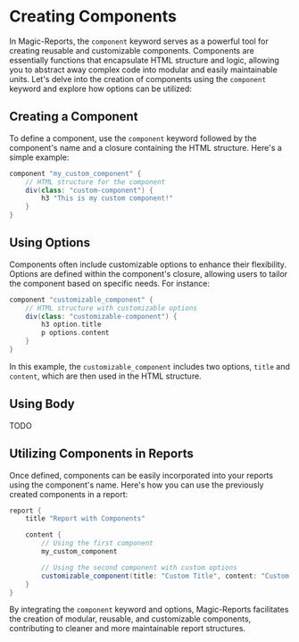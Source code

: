 # Creating Components

In Magic-Reports, the `component` keyword serves as a powerful tool for creating reusable and customizable components. Components are essentially functions that encapsulate HTML structure and logic, allowing you to abstract away complex code into modular and easily maintainable units. Let's delve into the creation of components using the `component` keyword and explore how options can be utilized:

## Creating a Component

To define a component, use the `component` keyword followed by the component's name and a closure containing the HTML structure. Here's a simple example:

```groovy
component "my_custom_component" {
    // HTML structure for the component
    div(class: "custom-component") {
        h3 "This is my custom component!"
    }
}
```

## Using Options

Components often include customizable options to enhance their flexibility. Options are defined within the component's closure, allowing users to tailor the component based on specific needs. For instance:

```groovy
component "customizable_component" {
    // HTML structure with customizable options
    div(class: "customizable-component") {
        h3 option.title
        p options.content
    }
}
```

In this example, the `customizable_component` includes two options, `title` and `content`, which are then used in the HTML structure.

## Using Body

TODO


## Utilizing Components in Reports

Once defined, components can be easily incorporated into your reports using the component's name. Here's how you can use the previously created components in a report:

```groovy
report {
    title "Report with Components"

    content {
        // Using the first component
        my_custom_component

        // Using the second component with custom options
        customizable_component(title: "Custom Title", content: "Custom Content")
    }
}
```

By integrating the `component` keyword and options, Magic-Reports facilitates the creation of modular, reusable, and customizable components, contributing to cleaner and more maintainable report structures.
